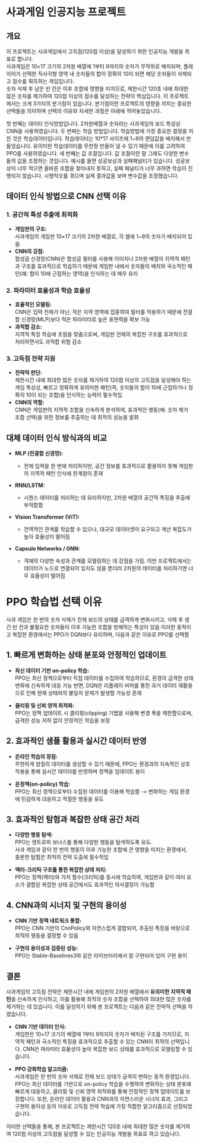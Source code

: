 # 사과게임 인공지능 프로젝트

## 개요
이 프로젝트는 사과게임에서 고득점(120점 이상)을 달성하기 위한 인공지능 개발을 목표로 합니다.  
사과게임은 10×17 크기의 2차원 배열에 1부터 9까지의 숫자가 무작위로 배치되며, 플레이어가 선택한 직사각형 영역 내 숫자들의 합이 정확히 10이 되면 해당 숫자들이 삭제되고 점수를 획득하는 게임입니다.  
숫자 삭제 후 남은 빈 칸은 이후 조합에 영향을 미치므로, 제한시간 120초 내에 최대한 많은 숫자를 제거하여 120점 이상의 점수를 달성하는 전략이 핵심입니다.
이 프로젝트에서는 크게 3가지의 분기점이 있습니다. 분기점이란 프로젝트의 영향을 끼치는 중요한 선택들을 의미하며 선택의 이유와 자세한 과정은 아래에 적어놓았습니다.

첫 번째는 데이터 인식방법입니다. 2차원배열과 숫자라는 사과게임의 보드 특성상 CNN을 사용하였습니다.
두 번쨔는 학습 방법입니다. 학습방법에 가장 중요한 결정을 끼친 것은 학습데이터입니다. 학습데이터는 10*17 사이즈에 1~9의 랜덤값을 배치해서 만들었습니다. 유의미한 학습데이터를 무한정 만들어 낼 수 있기 때문에 이를 고려하여 PPO를 사용하였습니다.
세 번째는 값 조절입니다. 값 조절이란 말 그래도 다양한 변수들의 값을 조정하는 것입니다. 예시를 들면 성공보상과 실패패널티가 있습니다. 성공보상이 너무 적으면 올바른 조합을 찾아내지 못하고, 실패 패널티가 너무 과하면 학습이 진행되지 않습니다. 시행착오를 겪으며 실제 결과값을 보며 변수값을 조정했습니다.

## 데이터 인식 방법으로 CNN 선택 이유
  
### 1. 공간적 특성 추출에 최적화
- **게임판의 구조:**  
  사과게임의 게임판 10×17 크기의 2차원 배열로, 각 셀에 1~9의 숫자가 배치되어 있음 
- **CNN의 강점:**  
  합성곱 신경망(CNN)은 합성곱 필터를 사용해 이미지나 2차원 배열의 지역적 패턴과 구조를 효과적으로 학습하기 때문에 게임판 내에서 숫자들의 배치와 국소적인 패턴(예: 합이 10에 근접하는 영역)을 인식하는 데 매우 유리

### 2. 파라미터 효율성과 학습 효율성
- **효율적인 모델링:**  
  CNN은 입력 전체가 아닌, 작은 지역 영역에 집중하여 필터를 적용하기 때문에 전결합 신경망(MLP)보다 적은 파라미터로 높은 표현력을 확보 가능
- **과적합 감소:**  
  지역적 특징 학습에 초점을 맞춤으로써, 게임판 전체의 복잡한 구조를 효과적으로 처리하면서도 과적합 위험 감소

### 3. 고득점 전략 지원
- **전략적 판단:**  
  제한시간 내에 최대한 많은 숫자를 제거하여 120점 이상의 고득점을 달성해야 하는 게임 특성상, 빠르고 정확하게 유의미한 패턴(즉, 숫자들의 합이 10에 근접하거나 정확히 10이 되는 조합)을 인식하는 능력이 필수적임
- **CNN의 역할:**  
  CNN은 게임판의 지역적 조합을 신속하게 분석하여, 효과적인 행동(예: 숫자 제거 조합 선택)을 위한 정보를 추출하는 데 최적의 성능을 발휘

## 대체 데이터 인식 방식과의 비교

- **MLP (전결합 신경망):**
  - 전체 입력을 한 번에 처리하지만, 공간 정보를 효과적으로 활용하지 못해 게임판의 지역적 패턴 인식에 한계점이 존재

- **RNN/LSTM:**
  - 시퀀스 데이터를 처리하는 데 유리하지만, 2차원 배열의 공간적 특징을 추출에 부적합함

- **Vision Transformer (ViT):**
  - 전역적인 관계를 학습할 수 있으나, 대규모 데이터셋이 요구되고 계산 복잡도가 높아 효율성이 떨어짐

- **Capsule Networks / GNN:**
  - 객체의 다양한 속성과 관계를 모델링하는 데 강점을 가짐. 이번 프로젝트에서는 데이터가 노드로 연결되어 있지도 않을 뿐더러 2차원의 데이터를 처리하기엔 너무 효율성이 떨어짐
 
# PPO 학습법 선택 이유

사과 게임은 한 번의 숫자 삭제가 전체 보드의 상태를 급격하게 변화시키고, 삭제 후 생긴 빈 칸과 불필요한 숫자들이 이후 가능한 조합을 방해하는 특성이 있음 
이러한 동적이고 복잡한 환경에서는 PPO가 DQN보다 유리하며, 다음과 같은 이유로 PPO를 선택함

## 1. 빠르게 변화하는 상태 분포와 안정적인 업데이트
- **최신 데이터 기반 on-policy 학습:**  
  PPO는 최신 정책으로부터 직접 데이터를 수집하여 학습하므로, 환경의 급격한 상태 변화에 신속하게 대응 가능 
  반면, DQN은 리플레이 버퍼를 통한 과거 데이터 재활용으로 인해 현재 상태와의 불일치 문제가 발생할 가능성 존재
  
- **클리핑 및 신뢰 영역 최적화:**  
  PPO는 정책 업데이트 시 클리핑(clipping) 기법을 사용해 변경 폭을 제한함으로써, 급격한 성능 저하 없이 안정적인 학습을 보장

## 2. 효과적인 샘플 활용과 실시간 데이터 반영
- **온라인 학습의 장점:**  
  무한하게 양질의 데이터를 생성할 수 있기 때문에, PPO는 환경과의 지속적인 상호작용을 통해 실시간 데이터를 반영하며 정책을 업데이트 용이
  
- **온정책(on-policy) 학습:**  
  PPO는 최신 정책으로부터 수집된 데이터를 이용해 학습함 -> 변화하는 게임 환경에 민감하게 대응하고 적절한 행동을 유도

## 3. 효과적인 탐험과 복잡한 상태 공간 처리
- **다양한 행동 탐색:**  
  PPO는 엔트로피 보너스를 통해 다양한 행동을 탐색하도록 유도.  
  사과 게임과 같이 한 번의 행동이 이후 가능한 조합에 큰 영향을 미치는 환경에서, 충분한 탐험은 최적의 전략 도출에 필수적임
  
- **액터-크리틱 구조를 통한 복잡한 상태 처리:**  
  PPO는 정책(액터)와 가치 함수(크리틱)를 동시에 학습하여, 게임판과 같이 여러 요소가 결합된 복잡한 상태 공간에서도 효과적인 의사결정이 가능함

## 4. CNN과의 시너지 및 구현의 용이성
- **CNN 기반 정책 네트워크 통합:**  
  PPO는 CNN 기반의 CnnPolicy와 자연스럽게 결합되어, 추출된 특징을 바탕으로 최적의 행동을 결정할 수 있음
  
- **구현의 용이성과 검증된 성능:**  
  PPO는 Stable-Baselines3와 같은 라이브러리에서 잘 구현되어 있어 구현 용이


## 결론

사과게임의 고득점 전략은 제한시간 내에 게임판의 2차원 배열에서 **유의미한 지역적 패턴**을 신속하게 인식하고, 이를 활용해 최적의 숫자 조합을 선택하여 최대한 많은 숫자를 제거하는 데 있습니다. 이를 달성하기 위해 본 프로젝트는 다음과 같은 전략적 선택을 하였습니다.

- **CNN 기반 데이터 인식:**  
  게임판은 10×17 크기의 배열에 1부터 9까지의 숫자가 배치된 구조를 가지므로, 지역적 패턴과 국소적인 특징을 효과적으로 추출할 수 있는 CNN이 최적의 선택입니다. CNN은 파라미터 효율성이 높아 복잡한 보드 상태를 효과적으로 모델링할 수 있습니다.

- **PPO 강화학습 알고리즘:**  
  사과게임은 한 번의 숫자 삭제로 전체 보드 상태가 급격히 변하는 동적 환경입니다. PPO는 최신 데이터를 기반으로 on-policy 학습을 수행하여 변화하는 상태 분포에 빠르게 대응하고, 클리핑 및 신뢰 영역 최적화를 통해 안정적인 정책 업데이트를 보장합니다. 또한, 온라인 데이터 활용과 CNN과의 자연스러운 시너지 효과, 그리고 구현의 용이성 등의 이유로 고득점 전략 학습에 가장 적합한 알고리즘으로 선정되었습니다.

이러한 선택들을 통해, 본 프로젝트는 제한시간 120초 내에 최대한 많은 숫자를 제거하여 120점 이상의 고득점을 달성할 수 있는 인공지능 개발을 목표로 하고 있습니다.

